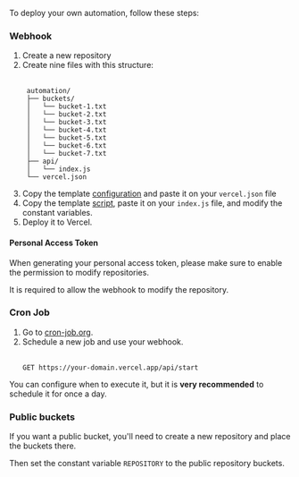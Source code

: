 To deploy your own automation, follow these steps:

### Webhook

1. Create a new repository
2. Create nine files with this structure: <br><br>
   ```
    automation/
    ├── buckets/
    │   └── bucket-1.txt
    │   └── bucket-2.txt
    │   └── bucket-3.txt
    │   └── bucket-4.txt
    │   └── bucket-5.txt
    │   └── bucket-6.txt
    │   └── bucket-7.txt
    ├── api/
    │   └── index.js
    └── vercel.json
    ```
3. Copy the template [configuration](https://github.com/creuserr/automation-buckets/blob/main/dist/vercel.json) and paste it on your `vercel.json` file
4. Copy the template [script](https://github.com/creuserr/automation-buckets/blob/main/dist/index.js), paste it on your `index.js` file, and modify the constant variables.
5. Deploy it to Vercel.

#### Personal Access Token
When generating your personal access token, please make sure to enable the permission to modify repositories.

It is required to allow the webhook to modify the repository.

### Cron Job

1. Go to [cron-job.org](https://cron-job.org).
2. Schedule a new job and use your webhook. <br><br>
   ```http
   GET https://your-domain.vercel.app/api/start
   ```

You can configure when to execute it, but it is **very recommended** to schedule it for once a day.

### Public buckets

If you want a public bucket, you'll need to create a new repository and place the buckets there.

Then set the constant variable `REPOSITORY` to the public repository buckets.
